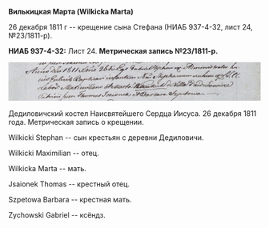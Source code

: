 **Вилькицкая Марта (Wilkicka Marta)**

26 декабря 1811 г -- крещение сына Стефана (НИАБ 937-4-32, лист 24,
№23/1811-р).

**НИАБ 937-4-32:** Лист 24. **Метрическая запись №23/1811-р.**

![](./media/6193d09df1b258dab84e5d81c18600dbfe09f8a8.png)

Дедиловичский костел Наисвятейшего Сердца Иисуса. 26 декабря 1811 года.
Метрическая запись о крещении.

Wilkicki Stephan -- сын крестьян с деревни Дедиловичи.

Wilkicki Maximilian -- отец.

Wilkicka Marta -- мать.

Jsaionek Thomas -- крестный отец.

Szpetowa Barbara -- крестная мать.

Zychowski Gabriel -- ксёндз.
